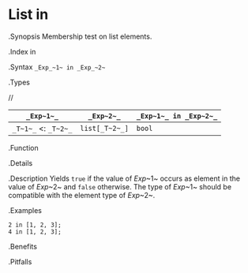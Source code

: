# List in

.Synopsis
Membership test on list elements.

.Index
in

.Syntax
`_Exp_~1~ in _Exp_~2~`

.Types

//

| `_Exp~1~_`           |  `_Exp~2~_`      | `_Exp~1~_ in _Exp~2~_`  |
| --- | --- | --- |
| `_T~1~_`  <: `_T~2~_` |  `list[_T~2~_]`  | `bool`               |


.Function

.Details

.Description
Yields `true` if the value of _Exp_~1~ occurs as element in the value of _Exp_~2~ and `false` otherwise. 
The type of _Exp_~1~ should be compatible with the element type of _Exp_~2~.

.Examples
```rascal-shell
2 in [1, 2, 3];
4 in [1, 2, 3];
```

.Benefits

.Pitfalls

